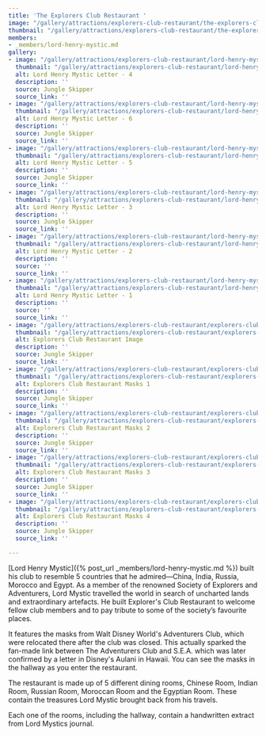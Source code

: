 ```yaml
---
title: 'The Explorers Club Restaurant '
image: "/gallery/attractions/explorers-club-restaurant/the-explorers-club-restaurant.jpg"
thumbnail: "/gallery/attractions/explorers-club-restaurant/the-explorers-club-restaurant.thumb.jpg"
members:
- _members/lord-henry-mystic.md
gallery:
- image: "/gallery/attractions/explorers-club-restaurant/lord-henry-mystic-letter-4.jpg"
  thumbnail: "/gallery/attractions/explorers-club-restaurant/lord-henry-mystic-letter-4.thumb.jpg"
  alt: Lord Henry Mystic Letter - 4
  description: ''
  source: Jungle Skipper
  source_link: ''
- image: "/gallery/attractions/explorers-club-restaurant/lord-henry-mystic-letter-6.jpg"
  thumbnail: "/gallery/attractions/explorers-club-restaurant/lord-henry-mystic-letter-6.thumb.jpg"
  alt: Lord Henry Mystic Letter - 6
  description: ''
  source: Jungle Skipper
  source_link: ''
- image: "/gallery/attractions/explorers-club-restaurant/lord-henry-mystic-letter-5.jpg"
  thumbnail: "/gallery/attractions/explorers-club-restaurant/lord-henry-mystic-letter-5.thumb.jpg"
  alt: Lord Henry Mystic Letter - 5
  description: ''
  source: Jungle Skipper
  source_link: ''
- image: "/gallery/attractions/explorers-club-restaurant/lord-henry-mystic-letter-3.jpg"
  thumbnail: "/gallery/attractions/explorers-club-restaurant/lord-henry-mystic-letter-3.thumb.jpg"
  alt: Lord Henry Mystic Letter - 3
  description: ''
  source: Jungle Skipper
  source_link: ''
- image: "/gallery/attractions/explorers-club-restaurant/lord-henry-mystic-letter-2.jpg"
  thumbnail: "/gallery/attractions/explorers-club-restaurant/lord-henry-mystic-letter-2.thumb.jpg"
  alt: Lord Henry Mystic Letter - 2
  description: ''
  source: ''
  source_link: ''
- image: "/gallery/attractions/explorers-club-restaurant/lord-henry-mystic-letter.jpg"
  thumbnail: "/gallery/attractions/explorers-club-restaurant/lord-henry-mystic-letter.thumb.jpg"
  alt: Lord Henry Mystic Letter - 1
  description: ''
  source: ''
  source_link: ''
- image: "/gallery/attractions/explorers-club-restaurant/explorers-club-restaurant-image.jpg"
  thumbnail: "/gallery/attractions/explorers-club-restaurant/explorers-club-restaurant-image.thumb.jpg"
  alt: Explorers Club Restaurant Image
  description: ''
  source: Jungle Skipper
  source_link: ''
- image: "/gallery/attractions/explorers-club-restaurant/explorers-club-restaurant-masks.jpg"
  thumbnail: "/gallery/attractions/explorers-club-restaurant/explorers-club-restaurant-masks.thumb.jpg"
  alt: Explorers Club Restaurant Masks 1
  description: ''
  source: Jungle Skipper
  source_link: ''
- image: "/gallery/attractions/explorers-club-restaurant/explorers-club-restaurant-masks-2.jpg"
  thumbnail: "/gallery/attractions/explorers-club-restaurant/explorers-club-restaurant-masks-2.thumb.jpg"
  alt: Explorers Club Restaurant Masks 2
  description: ''
  source: Jungle Skipper
  source_link: ''
- image: "/gallery/attractions/explorers-club-restaurant/explorers-club-restaurant-masks-3.jpg"
  thumbnail: "/gallery/attractions/explorers-club-restaurant/explorers-club-restaurant-masks-3.thumb.jpg"
  alt: Explorers Club Restaurant Masks 3
  description: ''
  source: Jungle Skipper
  source_link: ''
- image: "/gallery/attractions/explorers-club-restaurant/explorers-club-restaurant-masks-1.jpg"
  thumbnail: "/gallery/attractions/explorers-club-restaurant/explorers-club-restaurant-masks-1.thumb.jpg"
  alt: Explorers Club Restaurant Masks 4
  description: ''
  source: Jungle Skipper
  source_link: ''

---
```

[Lord Henry Mystic]({% post_url _members/lord-henry-mystic.md %}) built his club to resemble 5 countries that he admired—China, India, Russia, Morocco and Egypt. As a member of the renowned Society of Explorers and Adventurers, Lord Mystic travelled the world in search of uncharted lands and extraordinary artefacts. He built Explorer's Club Restaurant to welcome fellow club members and to pay tribute to some of the society’s favourite places.

It features the masks from Walt Disney World's Adventurers Club, which were relocated there after the club was closed. This actually sparked the fan-made link between The Adventurers Club and S.E.A. which was later confirmed by a letter in Disney's Aulani in Hawaii. You can see the masks in the hallway as you enter the restaurant.

The restaurant is made up of 5 different dining rooms, Chinese  Room, Indian Room, Russian Room, Moroccan Room and the Egyptian Room. These contain the treasures Lord Mystic brought back from his travels.

Each one of the rooms, including the hallway, contain a handwritten extract from Lord Mystics journal.